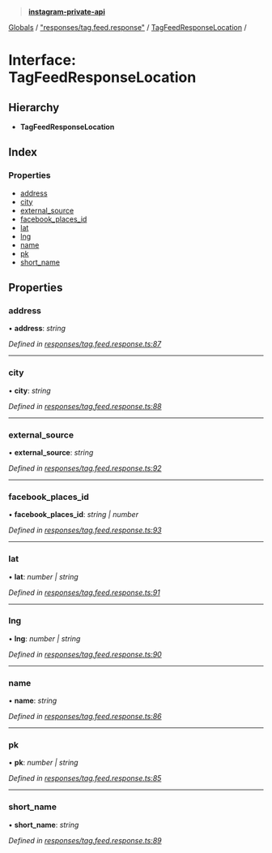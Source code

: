 > **[instagram-private-api](../README.md)**

[Globals](../README.md) / ["responses/tag.feed.response"](../modules/_responses_tag_feed_response_.md) / [TagFeedResponseLocation](_responses_tag_feed_response_.tagfeedresponselocation.md) /

# Interface: TagFeedResponseLocation

## Hierarchy

* **TagFeedResponseLocation**

## Index

### Properties

* [address](_responses_tag_feed_response_.tagfeedresponselocation.md#address)
* [city](_responses_tag_feed_response_.tagfeedresponselocation.md#city)
* [external_source](_responses_tag_feed_response_.tagfeedresponselocation.md#external_source)
* [facebook_places_id](_responses_tag_feed_response_.tagfeedresponselocation.md#facebook_places_id)
* [lat](_responses_tag_feed_response_.tagfeedresponselocation.md#lat)
* [lng](_responses_tag_feed_response_.tagfeedresponselocation.md#lng)
* [name](_responses_tag_feed_response_.tagfeedresponselocation.md#name)
* [pk](_responses_tag_feed_response_.tagfeedresponselocation.md#pk)
* [short_name](_responses_tag_feed_response_.tagfeedresponselocation.md#short_name)

## Properties

###  address

• **address**: *string*

*Defined in [responses/tag.feed.response.ts:87](https://github.com/dilame/instagram-private-api/blob/01eb399/src/responses/tag.feed.response.ts#L87)*

___

###  city

• **city**: *string*

*Defined in [responses/tag.feed.response.ts:88](https://github.com/dilame/instagram-private-api/blob/01eb399/src/responses/tag.feed.response.ts#L88)*

___

###  external_source

• **external_source**: *string*

*Defined in [responses/tag.feed.response.ts:92](https://github.com/dilame/instagram-private-api/blob/01eb399/src/responses/tag.feed.response.ts#L92)*

___

###  facebook_places_id

• **facebook_places_id**: *string | number*

*Defined in [responses/tag.feed.response.ts:93](https://github.com/dilame/instagram-private-api/blob/01eb399/src/responses/tag.feed.response.ts#L93)*

___

###  lat

• **lat**: *number | string*

*Defined in [responses/tag.feed.response.ts:91](https://github.com/dilame/instagram-private-api/blob/01eb399/src/responses/tag.feed.response.ts#L91)*

___

###  lng

• **lng**: *number | string*

*Defined in [responses/tag.feed.response.ts:90](https://github.com/dilame/instagram-private-api/blob/01eb399/src/responses/tag.feed.response.ts#L90)*

___

###  name

• **name**: *string*

*Defined in [responses/tag.feed.response.ts:86](https://github.com/dilame/instagram-private-api/blob/01eb399/src/responses/tag.feed.response.ts#L86)*

___

###  pk

• **pk**: *number | string*

*Defined in [responses/tag.feed.response.ts:85](https://github.com/dilame/instagram-private-api/blob/01eb399/src/responses/tag.feed.response.ts#L85)*

___

###  short_name

• **short_name**: *string*

*Defined in [responses/tag.feed.response.ts:89](https://github.com/dilame/instagram-private-api/blob/01eb399/src/responses/tag.feed.response.ts#L89)*